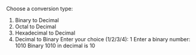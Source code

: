 Choose a conversion type:
1. Binary to Decimal
2. Octal to Decimal
3. Hexadecimal to Decimal
4. Decimal to Binary
Enter your choice (1/2/3/4): 1
Enter a binary number: 1010
Binary 1010 in decimal is 10
